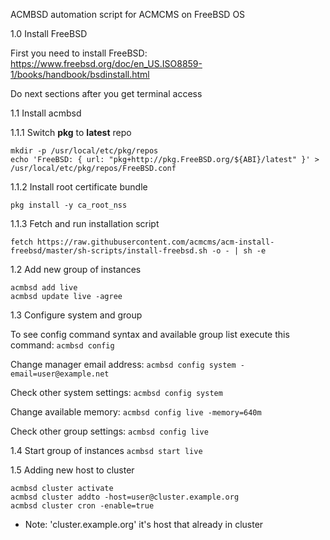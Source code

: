 ACMBSD automation script for ACMCMS on FreeBSD OS

1.0 Install FreeBSD

First you need to install FreeBSD: https://www.freebsd.org/doc/en_US.ISO8859-1/books/handbook/bsdinstall.html

Do next sections after you get terminal access

1.1 Install acmbsd

1.1.1 Switch **pkg** to **latest** repo
```
mkdir -p /usr/local/etc/pkg/repos
echo 'FreeBSD: { url: "pkg+http://pkg.FreeBSD.org/${ABI}/latest" }' > /usr/local/etc/pkg/repos/FreeBSD.conf
```

1.1.2 Install root certificate bundle
```
pkg install -y ca_root_nss
```

1.1.3 Fetch and run installation script
```
fetch https://raw.githubusercontent.com/acmcms/acm-install-freebsd/master/sh-scripts/install-freebsd.sh -o - | sh -e
```

1.2 Add new group of instances
```
acmbsd add live
acmbsd update live -agree
```

1.3 Configure system and group

To see config command syntax and available group list execute this command:
`acmbsd config`

Change manager email address:
`acmbsd config system -email=user@example.net`

Check other system settings:
`acmbsd config system`

Change available memory:
`acmbsd config live -memory=640m`

Check other group settings:
`acmbsd config live`

1.4 Start group of instances
`acmbsd start live`

1.5 Adding new host to cluster
```
acmbsd cluster activate
acmbsd cluster addto -host=user@cluster.example.org
acmbsd cluster cron -enable=true
```
* Note: 'cluster.example.org' it's host that already in cluster
